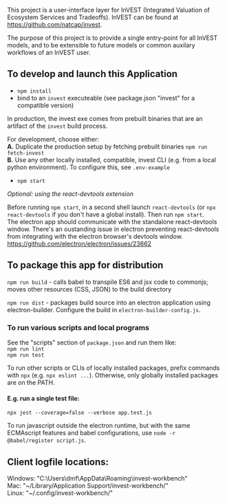 This project is a user-interface layer for InVEST (Integrated Valuation of
Ecosystem Services and Tradeoffs).
InVEST can be found at https://github.com/natcap/invest.

The purpose of this project is to provide a single entry-point for all
InVEST models, and to be extensible to future models or common auxilary
workflows of an InVEST user.

## To develop and launch this Application

* `npm install`  
* bind to an `invest` executeable (see package.json "invest" for a compatible version)

In production, the invest exe comes from prebuilt binaries that are an artifact of the `invest` build process.  

For development, choose either:  
  **A.** Duplicate the production setup by fetching prebuilt binaries `npm run fetch-invest`  
  **B.** Use any other locally installed, compatible, invest CLI (e.g. from a local python environment). To configure this, see `.env-example`

* `npm start`

_Optional: using the react-devtools extension_  

Before running `npm start`, in a second shell launch `react-devtools` (or `npx react-devtools` if you don't have a global install). Then run `npm start`.  
The electron app should communicate with the
standalone react-devtools window. There's an oustanding issue in electron
preventing react-devtools from integrating with the electron browser's devtools window. https://github.com/electron/electron/issues/23662

## To package this app for distribution  

`npm run build`  - calls babel to transpile ES6 and jsx code to commonjs; moves other resources (CSS, JSON) to the build directory

`npm run dist`  - packages build source into an electron application using electron-builder. Configure the build in `electron-builder-config.js`.  


### To run various scripts and local programs
See the "scripts" section of `package.json` and run them like:  
`npm run lint`  
`npm run test`  

To run other scripts or CLIs of locally installed packages, 
prefix commands with `npx` (e.g. `npx eslint ...`). Otherwise, only
globally installed packages are on the PATH. 

#### E.g. run a single test file:
`npx jest --coverage=false --verbose app.test.js`  

To run javascript outside the electron runtime, but with the same ECMAscript features and babel configurations, use `node -r @babel/register script.js`.  

## Client logfile locations:

Windows: "C:\Users\dmf\AppData\Roaming\invest-workbench\"  
Mac: "\~/Library/Application Support/invest-workbench/"  
Linux: "\~/.config/invest-workbench/"  
